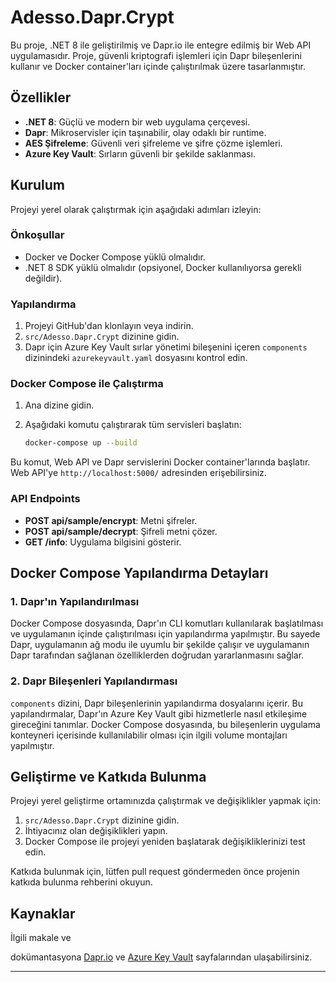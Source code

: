 # Adesso.Dapr.Crypt
 
Bu proje, .NET 8 ile geliştirilmiş ve Dapr.io ile entegre edilmiş bir Web API uygulamasıdır. Proje, güvenli kriptografi işlemleri için Dapr bileşenlerini kullanır ve Docker container'ları içinde çalıştırılmak üzere tasarlanmıştır.
 
## Özellikler
 
- **.NET 8**: Güçlü ve modern bir web uygulama çerçevesi.
- **Dapr**: Mikroservisler için taşınabilir, olay odaklı bir runtime.
- **AES Şifreleme**: Güvenli veri şifreleme ve şifre çözme işlemleri.
- **Azure Key Vault**: Sırların güvenli bir şekilde saklanması.
 
## Kurulum
 
Projeyi yerel olarak çalıştırmak için aşağıdaki adımları izleyin:
 
### Önkoşullar
 
- Docker ve Docker Compose yüklü olmalıdır.
- .NET 8 SDK yüklü olmalıdır (opsiyonel, Docker kullanılıyorsa gerekli değildir).
 
### Yapılandırma
 
1. Projeyi GitHub'dan klonlayın veya indirin.
2. `src/Adesso.Dapr.Crypt` dizinine gidin.
3. Dapr için Azure Key Vault sırlar yönetimi bileşenini içeren `components` dizinindeki `azurekeyvault.yaml` dosyasını kontrol edin.
 
### Docker Compose ile Çalıştırma
 
1. Ana dizine gidin.
2. Aşağıdaki komutu çalıştırarak tüm servisleri başlatın:
 
   ```bash
   docker-compose up --build
   ```
 
Bu komut, Web API ve Dapr servislerini Docker container'larında başlatır. Web API'ye `http://localhost:5000/` adresinden erişebilirsiniz.
 
### API Endpoints
 
- **POST api/sample/encrypt**: Metni şifreler.
- **POST api/sample/decrypt**: Şifreli metni çözer.
- **GET /info**: Uygulama bilgisini gösterir.

## Docker Compose Yapılandırma Detayları
 
### 1. Dapr'ın Yapılandırılması
 
Docker Compose dosyasında, Dapr'ın CLI komutları kullanılarak başlatılması ve uygulamanın içinde çalıştırılması için yapılandırma yapılmıştır. Bu sayede Dapr, uygulamanın ağ modu ile uyumlu bir şekilde çalışır ve uygulamanın Dapr tarafından sağlanan özelliklerden doğrudan yararlanmasını sağlar.
 
### 2. Dapr Bileşenleri Yapılandırması
 
`components` dizini, Dapr bileşenlerinin yapılandırma dosyalarını içerir. Bu yapılandırmalar, Dapr'ın Azure Key Vault gibi hizmetlerle nasıl etkileşime gireceğini tanımlar. Docker Compose dosyasında, bu bileşenlerin uygulama konteyneri içerisinde kullanılabilir olması için ilgili volume montajları yapılmıştır.
 
## Geliştirme ve Katkıda Bulunma
 
Projeyi yerel geliştirme ortamınızda çalıştırmak ve değişiklikler yapmak için:
 
1. `src/Adesso.Dapr.Crypt` dizinine gidin.
2. İhtiyacınız olan değişiklikleri yapın.
3. Docker Compose ile projeyi yeniden başlatarak değişikliklerinizi test edin.
 
Katkıda bulunmak için, lütfen pull request göndermeden önce projenin katkıda bulunma rehberini okuyun.
 
## Kaynaklar
 
İlgili makale ve
 
dokümantasyona [Dapr.io](https://docs.dapr.io/developing-applications/building-blocks/secrets/secrets-overview/) ve [Azure Key Vault](https://docs.microsoft.com/en-us/azure/key-vault/) sayfalarından ulaşabilirsiniz.
 
---